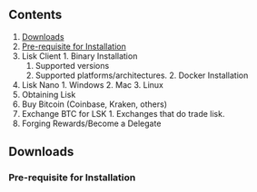 ## Contents
1. [Downloads](#Downloads)
  1. [Pre-requisite for Installation](#requisite)
  2. Lisk Client
    1. Binary Installation
      1. Supported versions
      2. Supported platforms/architectures.
    2. Docker Installation
  3. Lisk Nano
    1. Windows
    2. Mac
    3. Linux
2. Obtaining Lisk
  1. Buy Bitcoin (Coinbase, Kraken, others)
  2. Exchange BTC for LSK
    1. Exchanges that do trade lisk.
  3. Forging Rewards/Become a Delegate

## <a name="Downloads"></a>Downloads

### <a name="requisite"></a>Pre-requisite for Installation